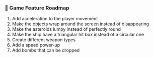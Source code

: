 ### 🚀 Game Feature Roadmap

1. Add acceleration to the player movement
2. Make the objects wrap around the screen instead of disappearing
3. Make the asteroids lumpy instead of perfectly round
4. Make the ship have a triangular hit box instead of a circular one
5. Create different weapon types
6. Add a speed power-up
7. Add bombs that can be dropped
